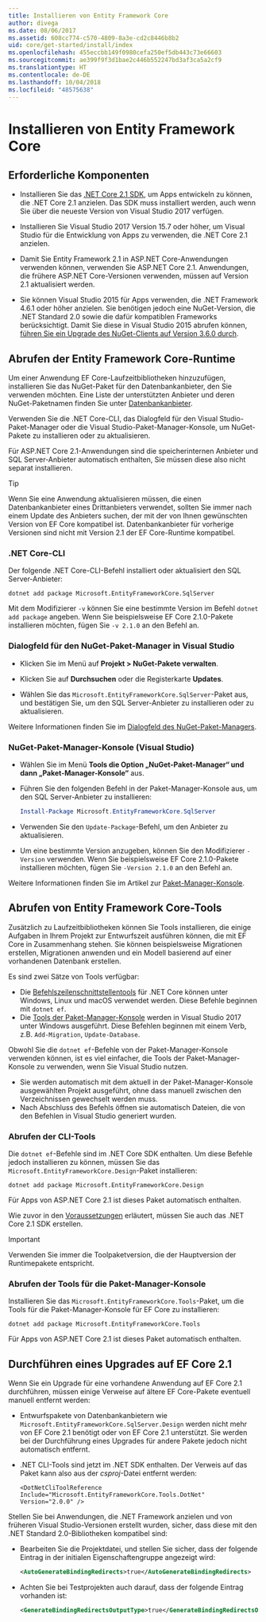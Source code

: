 ```yaml
---
title: Installieren von Entity Framework Core
author: divega
ms.date: 08/06/2017
ms.assetid: 608cc774-c570-4809-8a3e-cd2c8446b8b2
uid: core/get-started/install/index
ms.openlocfilehash: 455eccbb149f0980cefa250ef5db443c73e66603
ms.sourcegitcommit: ae399f9f3d1bae2c446b552247bd3af3ca5a2cf9
ms.translationtype: HT
ms.contentlocale: de-DE
ms.lasthandoff: 10/04/2018
ms.locfileid: "48575638"
---
```

# <a name="installing-entity-framework-core"></a>Installieren von Entity Framework Core

## <a name="prerequisites"></a>Erforderliche Komponenten

* Installieren Sie das [.NET Core 2.1 SDK](https://www.microsoft.com/net/download/core), um Apps entwickeln zu können, die .NET Core 2.1 anzielen. Das SDK muss installiert werden, auch wenn Sie über die neueste Version von Visual Studio 2017 verfügen.

* Installieren Sie Visual Studio 2017 Version 15.7 oder höher, um Visual Studio für die Entwicklung von Apps zu verwenden, die .NET Core 2.1 anzielen.

* Damit Sie Entity Framework 2.1 in ASP.NET Core-Anwendungen verwenden können, verwenden Sie ASP.NET Core 2.1. Anwendungen, die frühere ASP.NET Core-Versionen verwenden, müssen auf Version 2.1 aktualisiert werden.

* Sie können Visual Studio 2015 für Apps verwenden, die .NET Framework 4.6.1 oder höher anzielen. Sie benötigen jedoch eine NuGet-Version, die .NET Standard 2.0 sowie die dafür kompatiblen Frameworks berücksichtigt. Damit Sie diese in Visual Studio 2015 abrufen können, [führen Sie ein Upgrade des NuGet-Clients auf Version 3.6.0 durch](https://www.nuget.org/downloads).

## <a name="get-the-entity-framework-core-runtime"></a>Abrufen der Entity Framework Core-Runtime

Um einer Anwendung EF Core-Laufzeitbibliotheken hinzuzufügen, installieren Sie das NuGet-Paket für den Datenbankanbieter, den Sie verwenden möchten. Eine Liste der unterstützten Anbieter und deren NuGet-Paketnamen finden Sie unter [Datenbankanbieter](../../providers/index.md).

Verwenden Sie die .NET Core-CLI, das Dialogfeld für den Visual Studio-Paket-Manager oder die Visual Studio-Paket-Manager-Konsole, um NuGet-Pakete zu installieren oder zu aktualisieren.

Für ASP.NET Core 2.1-Anwendungen sind die speicherinternen Anbieter und SQL Server-Anbieter automatisch enthalten, Sie müssen diese also nicht separat installieren.

> [!TIP]  
> Wenn Sie eine Anwendung aktualisieren müssen, die einen Datenbankanbieter eines Drittanbieters verwendet, sollten Sie immer nach einem Update des Anbieters suchen, der mit der von Ihnen gewünschten Version von EF Core kompatibel ist. Datenbankanbieter für vorherige Versionen sind nicht mit Version 2.1 der EF Core-Runtime kompatibel.  

### <a name="net-core-cli"></a>.NET Core-CLI

Der folgende .NET Core-CLI-Befehl installiert oder aktualisiert den SQL Server-Anbieter:

``` Console
dotnet add package Microsoft.EntityFrameworkCore.SqlServer
```

Mit dem Modifizierer `-v` können Sie eine bestimmte Version im Befehl `dotnet add package` angeben. Wenn Sie beispielsweise EF Core 2.1.0-Pakete installieren möchten, fügen Sie `-v 2.1.0` an den Befehl an.

### <a name="visual-studio-nuget-package-manager-dialog"></a>Dialogfeld für den NuGet-Paket-Manager in Visual Studio

* Klicken Sie im Menü auf **Projekt > NuGet-Pakete verwalten**.

* Klicken Sie auf **Durchsuchen** oder die Registerkarte **Updates**.

* Wählen Sie das `Microsoft.EntityFrameworkCore.SqlServer`-Paket aus, und bestätigen Sie, um den SQL Server-Anbieter zu installieren oder zu aktualisieren.

Weitere Informationen finden Sie im [Dialogfeld des NuGet-Paket-Managers](https://docs.microsoft.com/nuget/tools/package-manager-ui).

### <a name="visual-studio-nuget-package-manager-console"></a>NuGet-Paket-Manager-Konsole (Visual Studio)

* Wählen Sie im Menü **Tools die Option „NuGet-Paket-Manager“ und dann „Paket-Manager-Konsole“** aus.

* Führen Sie den folgenden Befehl in der Paket-Manager-Konsole aus, um den SQL Server-Anbieter zu installieren:

  ``` PowerShell  
  Install-Package Microsoft.EntityFrameworkCore.SqlServer
  ```
* Verwenden Sie den `Update-Package`-Befehl, um den Anbieter zu aktualisieren.

* Um eine bestimmte Version anzugeben, können Sie den Modifizierer `-Version` verwenden. Wenn Sie beispielsweise EF Core 2.1.0-Pakete installieren möchten, fügen Sie `-Version 2.1.0` an den Befehl an.

Weitere Informationen finden Sie im Artikel zur [Paket-Manager-Konsole](https://docs.microsoft.com/nuget/tools/package-manager-console).

## <a name="get-entity-framework-core-tools"></a>Abrufen von Entity Framework Core-Tools

Zusätzlich zu Laufzeitbibliotheken können Sie Tools installieren, die einige Aufgaben in Ihrem Projekt zur Entwurfszeit ausführen können, die mit EF Core in Zusammenhang stehen. Sie können beispielsweise Migrationen erstellen, Migrationen anwenden und ein Modell basierend auf einer vorhandenen Datenbank erstellen.

Es sind zwei Sätze von Tools verfügbar:
* Die [Befehlszeilenschnittstellentools](../../miscellaneous/cli/dotnet.md) für .NET Core können unter Windows, Linux und macOS verwendet werden. Diese Befehle beginnen mit `dotnet ef`. 
* Die [Tools der Paket-Manager-Konsole](../../miscellaneous/cli/powershell.md) werden in Visual Studio 2017 unter Windows ausgeführt. Diese Befehlen beginnen mit einem Verb, z.B. `Add-Migration`, `Update-Database`.

Obwohl Sie die `dotnet ef`-Befehle von der Paket-Manager-Konsole verwenden können, ist es viel einfacher, die Tools der Paket-Manager-Konsole zu verwenden, wenn Sie Visual Studio nutzen.
* Sie werden automatisch mit dem aktuell in der Paket-Manager-Konsole ausgewählten Projekt ausgeführt, ohne dass manuell zwischen den Verzeichnissen gewechselt werden muss.  
* Nach Abschluss des Befehls öffnen sie automatisch Dateien, die von den Befehlen in Visual Studio generiert wurden.

<a name="cli"></a>

### <a name="get-the-cli-tools"></a>Abrufen der CLI-Tools

Die `dotnet ef`-Befehle sind im .NET Core SDK enthalten. Um diese Befehle jedoch installieren zu können, müssen Sie das `Microsoft.EntityFrameworkCore.Design`-Paket installieren:

 ``` Console    
dotnet add package Microsoft.EntityFrameworkCore.Design 
``` 

Für Apps von ASP.NET Core 2.1 ist dieses Paket automatisch enthalten.

Wie zuvor in den [Voraussetzungen](#prerequisites) erläutert, müssen Sie auch das .NET Core 2.1 SDK erstellen.

> [!IMPORTANT]      
> Verwenden Sie immer die Toolpaketversion, die der Hauptversion der Runtimepakete entspricht.

### <a name="get-the-package-manager-console-tools"></a>Abrufen der Tools für die Paket-Manager-Konsole

Installieren Sie das `Microsoft.EntityFrameworkCore.Tools`-Paket, um die Tools für die Paket-Manager-Konsole für EF Core zu installieren:

 ``` Console    
dotnet add package Microsoft.EntityFrameworkCore.Tools
``` 

Für Apps von ASP.NET Core 2.1 ist dieses Paket automatisch enthalten.

## <a name="upgrading-to-ef-core-21"></a>Durchführen eines Upgrades auf EF Core 2.1

Wenn Sie ein Upgrade für eine vorhandene Anwendung auf EF Core 2.1 durchführen, müssen einige Verweise auf ältere EF Core-Pakete eventuell manuell entfernt werden:

* Entwurfspakete von Datenbankanbietern wie `Microsoft.EntityFrameworkCore.SqlServer.Design` werden nicht mehr von EF Core 2.1 benötigt oder von EF Core 2.1 unterstützt. Sie werden bei der Durchführung eines Upgrades für andere Pakete jedoch nicht automatisch entfernt.

* .NET CLI-Tools sind jetzt im .NET SDK enthalten. Der Verweis auf das Paket kann also aus der *csproj*-Datei entfernt werden:

  ```
  <DotNetCliToolReference Include="Microsoft.EntityFrameworkCore.Tools.DotNet" Version="2.0.0" />
  ```

Stellen Sie bei Anwendungen, die .NET Framework anzielen und von früheren Visual Studio-Versionen erstellt wurden, sicher, dass diese mit den .NET Standard 2.0-Bibliotheken kompatibel sind:

  * Bearbeiten Sie die Projektdatei, und stellen Sie sicher, dass der folgende Eintrag in der initialen Eigenschaftengruppe angezeigt wird:

    ``` xml
    <AutoGenerateBindingRedirects>true</AutoGenerateBindingRedirects>
    ```

  * Achten Sie bei Testprojekten auch darauf, dass der folgende Eintrag vorhanden ist:

    ``` xml
    <GenerateBindingRedirectsOutputType>true</GenerateBindingRedirectsOutputType>
    ```
